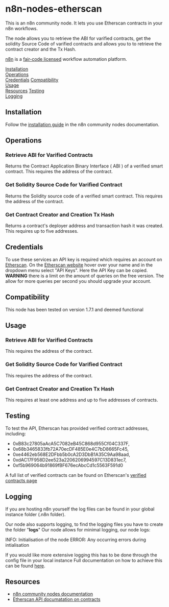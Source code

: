 # n8n-nodes-etherscan

This is an n8n community node. It lets you use Etherscan contracts in your n8n workflows.

The node allows you to retrieve the ABI for varified contracts, get the solidity Source Code of varified contracts and allows you to to retrieve the contract creator and the Tx Hash.

[n8n](https://n8n.io/) is a [fair-code licensed](https://docs.n8n.io/reference/license/) workflow automation platform.

[Installation](#installation)  
[Operations](#operations)  
[Credentials](#credentials) 
[Compatibility](#compatibility)  
[Usage](#usage)  
[Resources](#resources)
[Testing](#testing)  
[Logging](#logging)

## Installation

Follow the [installation guide](https://docs.n8n.io/integrations/community-nodes/installation/) in the n8n community nodes documentation.

## Operations

### Retrieve ABI for Varified Contracts 
Returns the Contract Application Binary Interface ( ABI ) of a verified smart contract. 
This requires the address of the contract.

### Get Solidity Source Code for Varified Contract 
Returns the Solidity source code of a verified smart contract.
This requires the address of the contract.

### Get Contract Creator and Creation Tx Hash 
Returns a contract's deployer address and transaction hash it was created.
This requires up to five addresses.

## Credentials

To use these services an API key is required which requires an account on [Etherscan](etherscan.io).
On the [Etherscan website](etherscan.io) hover over your name and in the dropdown menu select "API Keys".
Here the API Key can be copied. __WARNING__ there is a limit on the amount of queries on the free version.
The allow for more queries per second you should upgrade your account.


## Compatibility

This node has been tested on version 1.7.1 and deemed functional

## Usage

### Retrieve ABI for Varified Contracts 
This requires the address of the contract.

### Get Solidity Source Code for Varified Contract 
This requires the address of the contract.

### Get Contract Creator and Creation Tx Hash
This requires at least one address and up to five addresses of contracts.

## Testing
To test the API, Etherscan has provided verified contract addresses, including:

* 0xB83c27805aAcA5C7082eB45C868d955Cf04C337F,
* 0x68b3465833fb72A70ecDF485E0e4C7bD8665Fc45,
* 0xe4462eb568E2DFbb5b0cA2D3DbB1A35C9Aa98aad,
* 0xdAC17F958D2ee523a2206206994597C13D831ec7,
* 0xf5b969064b91869fBF676ecAbcCd1c5563F591d0

A full list of verified contracts can be found on Etherscan's [verified contracts page](https://etherscan.io/contractsVerified)

## Logging
If you are hosting n8n yourself the log files can be found in your global instance folder (.n8n folder).

Our node also supports logging, to find the logging files you have to create the folder "**logs**"
Our node allows for minimal logging, our node logs:

INFO: Initialisation of the node
ERROR: Any occurring errors during intialisation

If you would like more extensive logging this has to be done through the config file in your local instance
Full documentation on how to achieve this can be found [here](https://docs.n8n.io/hosting/logging-monitoring/logging/#setup).

## Resources

* [n8n community nodes documentation](https://docs.n8n.io/integrations/community-nodes/)
* [Etherscan API documatation on contracts](https://docs.etherscan.io/api-endpoints/contracts)



